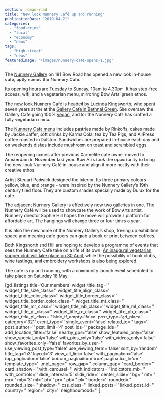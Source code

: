 ```yaml
---
section: roman-road
title: "New look Nunnery Café up and running"
publicationDate: "2019-04-21"
categories: 
  - "food-drink"
  - "local"
  - "economy"
  - "news"
tags: 
  - "high-street"
  - "news"
featuredImage: "/images/nunnery-cafe-opens-1.jpg"
---
```


The [Nunnery Gallery](https://romanroadlondon.com/nunnery-gallery-bow/) on 181 Bow Road has opened a new look in-house cafe, aptly named the Nunnery Café.

Its opening hours are Tuesday to Sunday, 10am to 4.30pm. It has step-free access, wifi, and a vegetarian menu, mirroring Bow Arts’ green ethos.

The new look Nunnery Café is headed by Lucinda Kingsworth, who spent seven years at the at the [Gallery Cafe in Bethnal Green](https://romanroadlondon.com/gallery-cafe-bethnal-green-vegan-food-review/). She oversaw the Gallery Cafe going 100% [vegan](https://romanroadlondon.com/?s=vegan), and for the Nunnery Café has crafted a fully vegetarian menu.

The [Nunnery Cafe menu](https://bowarts.org/sites/default/files/Nunnery%20Cafe%20Menu%20April%2019.pdf) includes pastries made by Rinkoffs, cakes made by Jackie Jaffer, soft drinks by Karma Cola, tea by Tea Pigs, and AllPress coffee roasted in Dalston. Sandwiches are prepared in-house each day and on weekends dishes include mushroom on toast and scrambled eggs.

The reopening comes after previous Carmelite cafe owner moved to Amsterdam in November last year. Bow Arts took the opportunity to bring the new-look Nunnery Café in-house and align it more neatly with their creative ethos.

Artist Steuart Padwick designed the interior. Its three primary colours - yellow, blue, and orange - were inspired by the Nunnery Gallery’s 19th century tiled floor. They are custom shades specially made by Dulux for the cafe.

The adjacent Nunnery Gallery is effectively now two galleries in one. The Nunnery Café will be used to showcase the work of Bow Arts artist. Nunnery director Sophie Hill hopes the move will provide a platform for affordable art. The hangings will change three or four times a year.

It is also the new home of the Nunnery Gallery’s shop, freeing up exhibition space and meaning cafe goers can grab a book or print between coffees.

Both Kingsnorth and Hill are hoping to develop a programme of events that sees the Nunnery Café take on a life of its own. [An inaugural vegetarian supper club will take place on 30 April](https://romanroadlondon.com/event/nunnery-cafe-vegetarian-supper-club/), while the possibility of book clubs, wine tastings, and embroidery workshops is also being explored.

The cafe is up and running, with a community launch event scheduled to take place on Saturday 18 May.

\[gd\_listings title='Our members' widget\_title\_tag='' widget\_title\_size\_class='' widget\_title\_align\_class='' widget\_title\_color\_class='' widget\_title\_border\_class='' widget\_title\_border\_color\_class='' widget\_title\_mt\_class='' widget\_title\_mr\_class='' widget\_title\_mb\_class='' widget\_title\_ml\_class='' widget\_title\_pt\_class='' widget\_title\_pr\_class='' widget\_title\_pb\_class='' widget\_title\_pl\_class='' hide\_if\_empty='false' post\_type='gd\_place' category='321' event\_type='' single\_event='false' related\_to='' tags='' post\_author='' post\_limit='4' post\_ids='' package\_ids='' add\_location\_filter='false' nearby\_gps='false' show\_featured\_only='false' show\_special\_only='false' with\_pics\_only='false' with\_videos\_only='false' show\_favorites\_only='false' favorites\_by\_user='' use\_viewing\_post\_type='false' use\_viewing\_term='false' sort\_by='random' title\_tag='h3' layout='3' view\_all\_link='false' with\_pagination='false' top\_pagination='false' bottom\_pagination='true' pagination\_info='' template\_type='' tmpl\_page='' row\_gap='' column\_gap='' card\_border='' card\_shadow='' with\_carousel='' with\_indicators='' indicators\_mb='' with\_controls='' slide\_interval='5' slide\_ride='' center\_slide='' bg='' mt='' mr='' mb='3' ml='' pt='' pr='' pb='' pl='' border='' rounded='' rounded\_size='' shadow='' css\_class='' linked\_posts='' linked\_post\_id='' country='' region='' city='' neighbourhood='' \]
